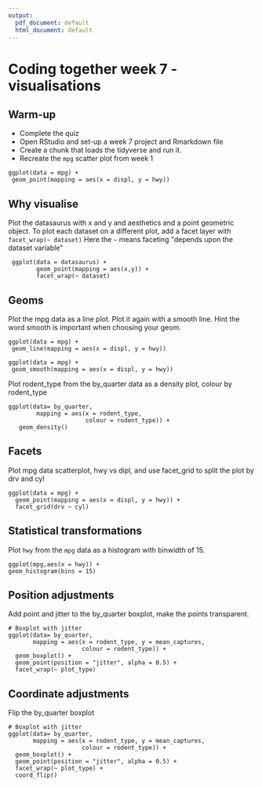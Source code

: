 ```yaml
---
output:
  pdf_document: default
  html_document: default
---
```

# Coding together week 7 - visualisations

## Warm-up
+ Complete the quiz
+ Open RStudio and set-up a week 7 project and Rmarkdown file
+ Create a chunk that loads the tidyverse and run it.
+ Recreate the `mpg` scatter plot from week 1

```{r}
ggplot(data = mpg) + 
 geom_point(mapping = aes(x = displ, y = hwy))
```

## Why visualise

Plot the datasaurus with x and y and aesthetics and a point geometric object.
To plot each dataset on a different plot, add a facet layer with `facet_wrap(~ dataset)`
Here the `~` means faceting "depends upon the dataset variable"


```{r datasaurus-plot, cache=TRUE}
 ggplot(data = datasaurus) +
        geom_point(mapping = aes(x,y)) +
        facet_wrap(~ dataset)
```

## Geoms

Plot the mpg data as a line plot.
Plot it again with a smooth line. Hint the word smooth is important when choosing your geom. 

```{r}
ggplot(data = mpg) + 
 geom_line(mapping = aes(x = displ, y = hwy))
 
ggplot(data = mpg) + 
 geom_smooth(mapping = aes(x = displ, y = hwy))
```

Plot rodent_type from the by_quarter data as a density plot, colour by rodent_type

```{r}
ggplot(data= by_quarter,
        mapping = aes(x = rodent_type, 
                      colour = rodent_type)) +
   geom_density()
```

## Facets

Plot mpg data scatterplot, hwy vs dipl, and use facet_grid to split the plot
by drv and cyl

```{r}
ggplot(data = mpg) + 
  geom_point(mapping = aes(x = displ, y = hwy)) + 
  facet_grid(drv ~ cyl)
```

## Statistical transformations

Plot `hwy` from the `mpg` data as a histogram with binwidth of 15.

```{r}
ggplot(mpg,aes(x = hwy)) + 
geom_histogram(bins = 15)
```

## Position adjustments

Add point and jitter to the by_quarter boxplot, make the points transparent.

```{r}
# Boxplot with jitter
ggplot(data= by_quarter,
       mapping = aes(x = rodent_type, y = mean_captures, 
                     colour = rodent_type)) +
  geom_boxplot() +
  geom_point(position = "jitter", alpha = 0.5) +
  facet_wrap(~ plot_type)
```

## Coordinate adjustments

Flip the by_quarter boxplot

```{r}
# Boxplot with jitter
ggplot(data= by_quarter,
       mapping = aes(x = rodent_type, y = mean_captures, 
                     colour = rodent_type)) +
  geom_boxplot() +
  geom_point(position = "jitter", alpha = 0.5) +
  facet_wrap(~ plot_type) +
  coord_flip()
```
